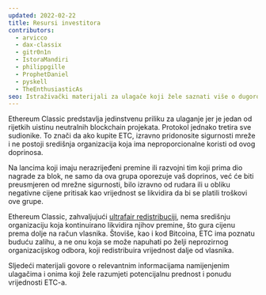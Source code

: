 ```yaml
---
updated: 2022-02-22
title: Resursi investitora
contributors:
  - arvicco
  - dax-classix
  - gitr0n1n
  - IstoraMandiri
  - philippgille
  - ProphetDaniel
  - pyskell
  - TheEnthusiasticAs
seo: Istraživački materijali za ulagače koji žele saznati više o dugoročnoj vrijednosnoj ponudi Ethereum Classica.
---
```


Ethereum Classic predstavlja jedinstvenu priliku za ulaganje jer je jedan od rijetkih uistinu neutralnih blockchain projekata. Protokol jednako tretira sve sudionike. To znači da ako kupite ETC, izravno pridonosite sigurnosti mreže i ne postoji središnja organizacija koja ima neproporcionalne koristi od ovog doprinosa.

Na lancima koji imaju nerazrijeđeni premine ili razvojni tim koji prima dio nagrade za blok, ne samo da ova grupa oporezuje vaš doprinos, već će biti preusmjeren od mrežne sigurnosti, bilo izravno od rudara ili u obliku negativne cijene pritisak kao vrijednost se likvidira da bi se platili troškovi ove grupe.

Ethereum Classic, zahvaljujući [ultrafair redistribuciji](/why-classic/genesis#free-money-and-the-ultrafair-redistribution), nema središnju organizaciju koja kontinuirano likvidira njihov premine, što gura cijenu prema dolje na račun vlasnika. Štoviše, kao i kod Bitcoina, ETC ima poznatu buduću zalihu, a ne onu koja se može napuhati po želji neprozirnog organizacijskog odbora, koji redistribuira vrijednost dalje od vlasnika.

Sljedeći materijali govore o relevantnim informacijama namijenjenim ulagačima i onima koji žele razumjeti potencijalnu prednost i ponudu vrijednosti ETC-a.